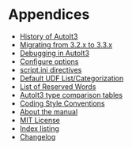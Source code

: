 # Appendices

* [History of AutoIt3](history-of-autoit3.md)
* [Migrating from 3.2.x to 3.3.x]()
* [Debugging in AutoIt3]()
* [Configure options]()
* [script.ini directives]()
* [Default UDF List/Categorization]()
* [List of Reserved Words]()
* [AutoIt3 type comparison tables]()
* [Coding Style Conventions](coding-style-conventions.md)
* [About the manual]()
* [MIT License]()
* [Index listing]()
* [Changelog]()
